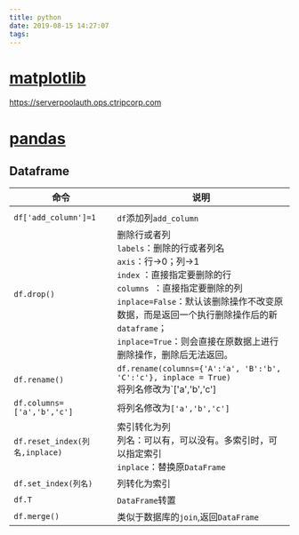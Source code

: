 ```yaml
---
title: python
date: 2019-08-15 14:27:07
tags:
---
```






# [matplotlib](https://matplotlib.org/index.html)

https://serverpoolauth.ops.ctripcorp.com



# [pandas](https://pandas.pydata.org/)

## Dataframe

| 命令                           | 说明                                                         |
| ------------------------------ | ------------------------------------------------------------ |
|                                |                                                              |
| `df['add_column']=1`           | `df`添加列`add_column`                                       |
| `df.drop()`                    | 删除行或者列<br>`labels`：删除的行或者列名<br>`axis`：行->0；列->1<br>`index` ：直接指定要删除的行<br/>`columns `：直接指定要删除的列<br/>`inplace=False`：默认该删除操作不改变原数据，而是返回一个执行删除操作后的新`dataframe`；<br/>`inplace=True`：则会直接在原数据上进行删除操作，删除后无法返回。 |
| `df.rename()`                  | `df.rename(columns={'A':'a', 'B':'b', 'C':'c'}, inplace = True)`<br>将列名修改为`['a','b','c'] |
| `df.columns= ['a','b','c']`    | 将列名修改为`['a','b','c']`                                  |
| `df.reset_index(列名,inplace)` | 索引转化为列<br>列名：可以有，可以没有。多索引时，可以指定索引<br>`inplace`：替换原`DataFrame` |
| `df.set_index(列名)`           | 列转化为索引                                                 |
| `df.T`                         | `DataFrame`转置                                              |
| `df.merge()`                   | 类似于数据库的`join`,返回`DataFrame`                         |

